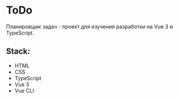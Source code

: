 # ToDo

Планировщик задач - проект для изучения разработки на Vue 3 и TypeScript.

## Stack:

- HTML
- CSS
- TypeScript
- Vue 3
- Vue CLI
